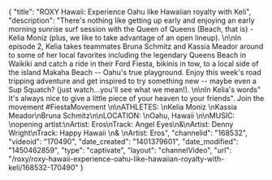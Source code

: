 {
    "title": "ROXY Hawaii: Experience Oahu like Hawaiian royalty with Keli",
    "description": "There's nothing like getting up early and enjoying an early morning sunrise surf session with the Queen of Queens (Beach, that is) - Kelia Moniz (plus, we like to take advantage of an open lineup). \n\nIn episode 2, Kelia takes teammates Bruna Schmitz and Kassia Meador around to some of her local favorites including the legendary Queens Beach in Waikiki and catch a ride in their Ford Fiesta, bikinis in tow, to a local side of the island Makaha Beach -- Oahu's true playground. Enjoy this week's road tripping adventure and get inspired to try something new -- maybe even a Sup Squatch? (just watch...you'll see what we mean!). \n\nIn Kelia's words\" It's always nice to give a little piece of your heaven to your friends\". Join the movement #FiestaMovement \n\nATHLETES: \nKelia Moniz \nKassia Meador\nBruna Schmitz\n\nLOCATION: \nOahu, Hawaii \n\nMUSIC: \nopening artist:\nArtist: Eros\nTrack: Angel Eyes\n&\nArtist: Denny Wright\nTrack: Happy Hawaii \n& \nArtist: Eros",
    "channelid": "168532",
    "videoid": "170490",
    "date_created": "1401379601",
    "date_modified": "1450462859",
    "type": "captivate",
    "layout": "channelVideo",
    "url": "\/roxy\/roxy-hawaii-experience-oahu-like-hawaiian-royalty-with-keli\/168532-170490"
}